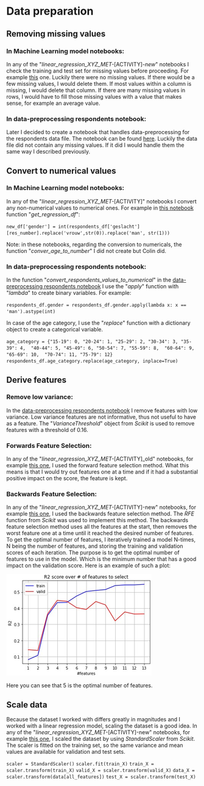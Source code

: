 # Data preparation

## Removing missing values
### In Machine Learning model notebooks:
In any of the "*linear_regression_XYZ_MET-*[ACTIVITY]*-new*" notebooks I check the training and test set for missing values before proceeding. For example [this](/evidence/notebooks/linear_regression_XYZ_MET-walking-new.pdf) one. Luckily there were no missing values. If there would be a few missing values, I would delete them. If most values within a column is missing, I would delete that column. If there are many missing values in rows, I would have to fill those missing values with a value that makes sense, for example an average value.

### In data-preprocessing respondents notebook:
Later I decided to create a notebook that handles data-preprocessing for the respondents data file. The notebook can be found [here](/evidence/notebooks/Data-preprocessing_respondents_csv.pdf). Luckily the data file did not contain any missing values. If it did I would handle them the same way I described previously. 

## Convert to numerical values
### In Machine Learning model notebooks:
In any of the "*linear_regression_XYZ_MET-*[ACTIVITY]" notebooks I convert any non-numerical values to numerical ones. For example in [this notebook](/evidence/notebooks/linear_regression_XYZ_MET-walking.pdf) function "*get_regression_df*":

`new_df['gender'] = int(respondents_df['geslacht'][res_number].replace('vrouw',str(0)).replace('man', str(1)))`

Note: in these notebooks, regarding the conversion to numericals, the function "*conver_age_to_number*" I did not create but Colin did. 

### In data-preprocessing respondents notebook:
In the function "*convert_respondents_values_to_numerical*" in the [data-preprocessing respondents notebook](/evidence/notebooks/Data-preprocessing_respondents_csv.pdf) I use the "*apply*" function with "*lambda*" to create binary variables. For example:

`respondents_df.gender = respondents_df.gender.apply(lambda x: x == 'man').astype(int)`

In case of the age category, I use the "*replace*" function with a dictionary object to create a categorical variable.

`age_category = {"15-19": 0, "20-24": 1, "25-29": 2, "30-34": 3, "35-39": 4,  "40-44": 5, "45-49": 6, "50-54": 7, "55-59": 8,  "60-64": 9, "65-69": 10,  "70-74": 11, "75-79": 12}`
`respondents_df.age_category.replace(age_category, inplace=True)`

## Derive features
### Remove low variance:
In the [data-preprocessing respondents notebook](/evidence/notebooks/Data-preprocessing_respondents_csv.pdf) I remove features with low variance. Low variance features are not informative, thus not useful to have as a feature. The "*VarianceThreshold*" object from *Scikit* is used to remove features with a threshold of 0.16. 

### Forwards Feature Selection:
In any of the "*linear_regression_XYZ_MET-*[ACTIVITY]_old" notebooks, for example [this one](/evidence/notebooks/linear_regression_XYZ_MET-walking_old.pdf), I used the forward feature selection method. What this means is that I would try out features one at a time and if it had a substantial positive impact on the score, the feature is kept.


### Backwards Feature Selection:
In any of the "*linear_regression_XYZ_MET-*[ACTIVITY]-new" notebooks, for example [this one](/evidence/notebooks/linear_regression_XYZ_MET-walking-new.pdf), I used the backwards feature selection method. The *RFE* function from *Scikit* was used to implement this method. The backwards feature selection method uses all the features at the start, then removes the worst feature one at a time until it reached the desired number of features. To get the optimal number of features, I iteratively trained a model N-times, N being the number of features, and storing the training and validation scores of each iteration. The purpose is to get the optimal number of features to use in the model. Which is the minimum number that has a good impact on the validation score. Here is an example of such a plot:

<img src='../../evidence/images/rfe-example.jpg' />

Here you can see that 5 is the optimal number of features. 

## Scale data
Because the dataset I worked with differs greatly in magnitudes and I worked with a linear regression model, scaling the dataset is a good idea. In any of the "*linear_regression_XYZ_MET-*[ACTIVITY]-new" notebooks, for example [this one](/evidence/notebooks/linear_regression_XYZ_MET-walking-new.pdf), I scaled the dataset by using *StandardScaler* from *Scikit*. The scaler is fitted on the training set, so the same variance and mean values are available for validation and test sets. 

`scaler = StandardScaler()`
`scaler.fit(train_X)`
`train_X = scaler.transform(train_X)`
`valid_X = scaler.transform(valid_X)`
`data_X = scaler.transform(data[all_features])`
`test_X = scaler.transform(test_X)`
